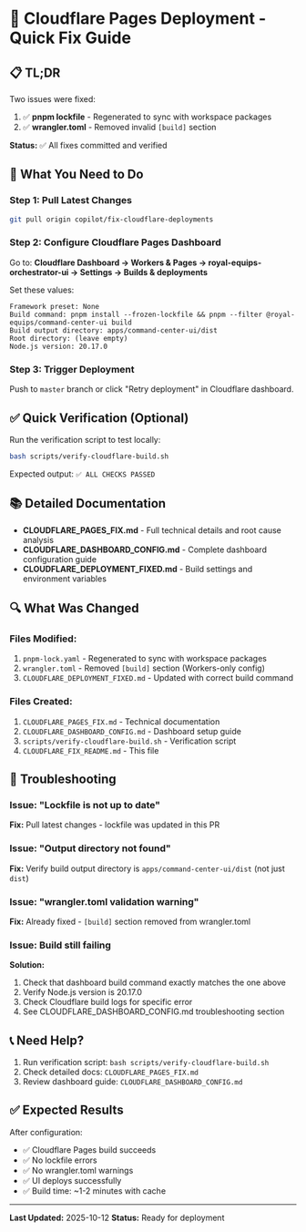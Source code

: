 # 🚀 Cloudflare Pages Deployment - Quick Fix Guide

## 📋 TL;DR

Two issues were fixed:
1. ✅ **pnpm lockfile** - Regenerated to sync with workspace packages
2. ✅ **wrangler.toml** - Removed invalid `[build]` section

**Status:** ✅ All fixes committed and verified

## 🎯 What You Need to Do

### Step 1: Pull Latest Changes
```bash
git pull origin copilot/fix-cloudflare-deployments
```

### Step 2: Configure Cloudflare Pages Dashboard

Go to: **Cloudflare Dashboard → Workers & Pages → royal-equips-orchestrator-ui → Settings → Builds & deployments**

Set these values:
```
Framework preset: None
Build command: pnpm install --frozen-lockfile && pnpm --filter @royal-equips/command-center-ui build
Build output directory: apps/command-center-ui/dist
Root directory: (leave empty)
Node.js version: 20.17.0
```

### Step 3: Trigger Deployment

Push to `master` branch or click "Retry deployment" in Cloudflare dashboard.

## ✅ Quick Verification (Optional)

Run the verification script to test locally:
```bash
bash scripts/verify-cloudflare-build.sh
```

Expected output: `✅ ALL CHECKS PASSED`

## 📚 Detailed Documentation

- **CLOUDFLARE_PAGES_FIX.md** - Full technical details and root cause analysis
- **CLOUDFLARE_DASHBOARD_CONFIG.md** - Complete dashboard configuration guide
- **CLOUDFLARE_DEPLOYMENT_FIXED.md** - Build settings and environment variables

## 🔍 What Was Changed

### Files Modified:
1. `pnpm-lock.yaml` - Regenerated to sync with workspace packages
2. `wrangler.toml` - Removed `[build]` section (Workers-only config)
3. `CLOUDFLARE_DEPLOYMENT_FIXED.md` - Updated with correct build command

### Files Created:
1. `CLOUDFLARE_PAGES_FIX.md` - Technical documentation
2. `CLOUDFLARE_DASHBOARD_CONFIG.md` - Dashboard setup guide
3. `scripts/verify-cloudflare-build.sh` - Verification script
4. `CLOUDFLARE_FIX_README.md` - This file

## 🐛 Troubleshooting

### Issue: "Lockfile is not up to date"
**Fix:** Pull latest changes - lockfile was updated in this PR

### Issue: "Output directory not found"
**Fix:** Verify build output directory is `apps/command-center-ui/dist` (not just `dist`)

### Issue: "wrangler.toml validation warning"
**Fix:** Already fixed - `[build]` section removed from wrangler.toml

### Issue: Build still failing
**Solution:**
1. Check that dashboard build command exactly matches the one above
2. Verify Node.js version is 20.17.0
3. Check Cloudflare build logs for specific error
4. See CLOUDFLARE_DASHBOARD_CONFIG.md troubleshooting section

## 📞 Need Help?

1. Run verification script: `bash scripts/verify-cloudflare-build.sh`
2. Check detailed docs: `CLOUDFLARE_PAGES_FIX.md`
3. Review dashboard guide: `CLOUDFLARE_DASHBOARD_CONFIG.md`

## ✅ Expected Results

After configuration:
- ✅ Cloudflare Pages build succeeds
- ✅ No lockfile errors
- ✅ No wrangler.toml warnings
- ✅ UI deploys successfully
- ✅ Build time: ~1-2 minutes with cache

---

**Last Updated:** 2025-10-12
**Status:** Ready for deployment
